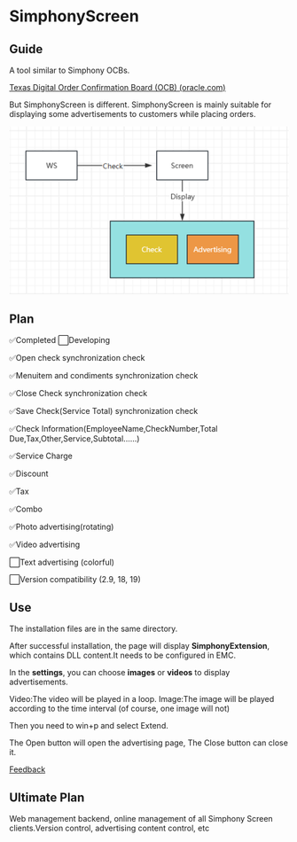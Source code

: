 # SimphonyScreen

## Guide

A tool similar to Simphony OCBs.

[Texas Digital Order Confirmation Board (OCB) (oracle.com)](https://docs.oracle.com/en/industries/food-beverage/simphony/19.6/simcg/c_order_confirmation_board.htm)

But SimphonyScreen is different. SimphonyScreen is mainly suitable for displaying some advertisements to customers while placing orders.

![image-20240516112227367](./images/guide.png)

## Plan

✅Completed   ⬜Developing

✅Open check synchronization check

✅Menuitem and condiments synchronization  check

✅Close Check synchronization  check

✅Save Check(Service Total) synchronization  check

✅Check Information(EmployeeName,CheckNumber,Total Due,Tax,Other,Service,Subtotal......)

✅Service Charge

✅Discount

✅Tax

✅Combo

✅Photo advertising(rotating)

✅Video advertising

⬜Text advertising (colorful)

⬜Version compatibility (2.9, 18, 19)



## Use

The installation files are in the same directory.

After successful installation, the page will display **SimphonyExtension**, which contains DLL content.It needs to be configured in EMC.



In the **settings**, you can choose **images** or **videos** to display advertisements.

Video:The video will be played in a loop.
Image:The image will be played according to the time interval (of course, one image will not)



Then you need to win+p and select Extend.

The Open button will open the advertising page, The Close button can close it.

[Feedback](https://github.com/simphonydeveloper/microsblogs/discussions/2)

## Ultimate Plan

Web management backend, online management of all Simphony Screen clients.Version control, advertising content control, etc